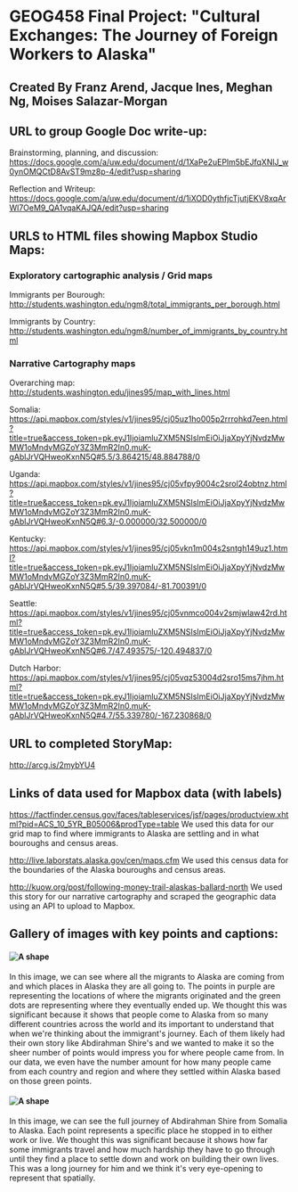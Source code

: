 # GEOG458 Final Project: "Cultural Exchanges: The Journey of Foreign Workers to Alaska"

## Created By Franz Arend, Jacque Ines, Meghan Ng, Moises Salazar-Morgan

## URL to group Google Doc write-up: 
Brainstorming, planning, and discussion: https://docs.google.com/a/uw.edu/document/d/1XaPe2uEPlm5bEJfqXNlJ_w0ynOMQCtD8AvST9mz8p-4/edit?usp=sharing

Reflection and Writeup: https://docs.google.com/a/uw.edu/document/d/1iXOD0ythfjcTjutjEKV8xqArWl7OeM9_QA1vqaKAJQA/edit?usp=sharing

## URLS to HTML files showing Mapbox Studio Maps:
### Exploratory cartographic analysis / Grid maps
  Immigrants per Bourough: http://students.washington.edu/ngm8/total_immigrants_per_borough.html
  
  Immigrants by Country: http://students.washington.edu/ngm8/number_of_immigrants_by_country.html

### Narrative Cartography maps

  Overarching map: http://students.washington.edu/jines95/map_with_lines.html
  
  Somalia: https://api.mapbox.com/styles/v1/jines95/cj05uz1ho005p2rrrohkd7een.html?title=true&access_token=pk.eyJ1IjoiamluZXM5NSIsImEiOiJjaXpyYjNvdzMwMW1oMndvMGZoY3Z3MmR2In0.muK-gAblJrVQHweoKxnN5Q#5.5/3.864215/48.884788/0
  
  Uganda: https://api.mapbox.com/styles/v1/jines95/cj05vfpy9004c2srol24obtnz.html?title=true&access_token=pk.eyJ1IjoiamluZXM5NSIsImEiOiJjaXpyYjNvdzMwMW1oMndvMGZoY3Z3MmR2In0.muK-gAblJrVQHweoKxnN5Q#6.3/-0.000000/32.500000/0
  
  Kentucky: https://api.mapbox.com/styles/v1/jines95/cj05vkn1m004s2sntgh149uz1.html?title=true&access_token=pk.eyJ1IjoiamluZXM5NSIsImEiOiJjaXpyYjNvdzMwMW1oMndvMGZoY3Z3MmR2In0.muK-gAblJrVQHweoKxnN5Q#5.5/39.397084/-81.700391/0
  
  Seattle: https://api.mapbox.com/styles/v1/jines95/cj05vnmco004v2smjwlaw42rd.html?title=true&access_token=pk.eyJ1IjoiamluZXM5NSIsImEiOiJjaXpyYjNvdzMwMW1oMndvMGZoY3Z3MmR2In0.muK-gAblJrVQHweoKxnN5Q#6.7/47.493575/-120.494837/0
  
  Dutch Harbor: https://api.mapbox.com/styles/v1/jines95/cj05vqz53004d2sro15ms7jhm.html?title=true&access_token=pk.eyJ1IjoiamluZXM5NSIsImEiOiJjaXpyYjNvdzMwMW1oMndvMGZoY3Z3MmR2In0.muK-gAblJrVQHweoKxnN5Q#4.7/55.339780/-167.230868/0


## URL to completed StoryMap:
http://arcg.is/2mybYU4

## Links of data used for Mapbox data (with labels)
https://factfinder.census.gov/faces/tableservices/jsf/pages/productview.xhtml?pid=ACS_10_5YR_B05006&prodType=table
We used this data for our grid map to find where immigrants to Alaska are settling and in what bouroughs and census areas.

http://live.laborstats.alaska.gov/cen/maps.cfm
We used this census data for the boundaries of the Alaska bouroughs and census areas.

http://kuow.org/post/following-money-trail-alaskas-ballard-north
We used this story for our narrative cartography and scraped the geographic data using an API to upload to Mapbox.


## Gallery of images with key points and captions:

#### ![A shape](https://github.com/UW-GEOG458-Winter2017/Project2/blob/master/Grid%20Map.PNG)
In this image, we can see where all the migrants to Alaska are coming from and which places in Alaska they are all going to. The points in purple are representing the locations of where the migrants originated and the green dots are representing where they eventually ended up. We thought this was significant because it shows that people come to Alaska from so many different countries across the world and its important to understand that when we're thinking about the immigrant's journey. Each of them likely had their own story like Abdirahman Shire's and we wanted to make it so the sheer number of points would impress you for where people came from. In our data, we even have the number amount for how many people came from each country and region and where they settled within Alaska based on those green points.

#### ![A shape](https://github.com/UW-GEOG458-Winter2017/Project2/blob/master/Narrative%20Cartography.png)
In this image, we can see the full journey of Abdirahman Shire from Somalia to Alaska. Each point represents a specific place he stopped in to either work or live. We thought this was significant because it shows how far some immigrants travel and how much hardship they have to go through until they find a place to settle down and work on building their own lives. This was a long journey for him and we think it's very eye-opening to represent that spatially.
